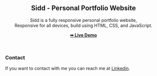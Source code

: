 <div align="center">
  
   <h2 align="center">Sidd - Personal Portfolio Website</h2>

  Sidd is a fully responsive personal portfolio website, <br />Responsive for all devices, build using HTML, CSS, and JavaScript.

  <a href="https://webdev-siddharth.github.io/portfolio/"><strong>➥ Live Demo</strong></a>

</div>

<br />

### Contact

If you want to contact with me you can reach me at [Linkedin](https://www.linkedin.com/in/mrsiddharthvishwakarma).
